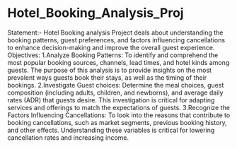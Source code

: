 # Hotel_Booking_Analysis_Proj
Statement:- Hotel Booking analysis Project deals about understanding the booking patterns, guest preferences, and factors influencing cancellations to enhance decision-making and improve the overall guest experience.
Objectives:
1.Analyze Booking Patterns: To identify and comprehend the most popular booking sources, channels, lead times, and hotel kinds among guests.
The purpose of this analysis is to provide insights on the most prevalent ways guests book their stays, as well as the timing of their bookings.
2.Investigate Guest choices: Determine the meal choices, guest composition (including adults, children, and newborns), and average daily rates (ADR) that guests desire. 
This investigation is critical for adapting services and offerings to match the expectations of guests.
3.Recognize the Factors Influencing Cancellations: To look into the reasons that contribute to booking cancellations, such as market segments, previous booking history, and other effects. 
Understanding these variables is critical for lowering cancellation rates and increasing income.

